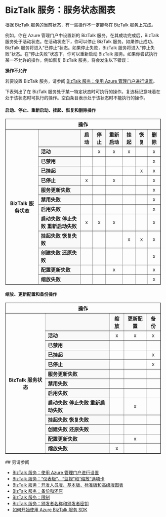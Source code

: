 <properties linkid="manage-services-biztalk-state-chart" urlDisplayName="BizTalk Services: Service state chart" pageTitle="BizTalk Services: Service state chart | Azure" metaKeywords="" description="" metaCanonical="" services="biztalk-services" documentationCenter="" title="BizTalk Services: Service state chart" authors="mandia" solutions="integration" manager="paulettm" editor="cgronlun" />

# BizTalk 服务：服务状态图表

根据 BizTalk 服务的当前状态，有一些操作不一定能够在 BizTalk 服务上完成。

例如，你在 Azure 管理门户中设置新的 BizTalk 服务。在其成功完成后，BizTalk 服务处于活动状态。在活动状态下，你可以停止 BizTalk 服务。如果停止成功，BizTalk 服务将进入“已停止”状态。如果停止失败，BizTalk 服务将进入“停止失败”状态。在“停止失败”状态下，你可以重新启动 BizTalk 服务。如果你尝试执行某一不允许的操作，例如恢复 BizTalk 服务，将会发生以下错误：

**操作不允许**

若要设置 BizTalk 服务，请参阅 [BizTalk 服务：使用 Azure 管理门户进行设置][BizTalk 服务：使用 Azure 管理门户进行设置]。

下表列出了在 BizTalk 服务处于某一特定状态时可执行的操作。复选标记意味着在处于该状态时可执行的操作。空白条目表示处于该状态时不能执行的操作。

#### 启动、停止、重新启动、挂起、恢复和删除操作

<table border="1">
<tr>
<th colspan="15">
操作

</th>
</tr>
<tr>
<th rowspan="18">
BizTalk 服务状态

</th>
</tr>
<tr bgcolor="FAF9F9">
<th>
</th>
<th>
启动

</th>
<th>
停止

</th>
<th>
重新启动

</th>
<th>
挂起

</th>
<th>
恢复

</th>
<th>
删除

</th>
</tr>
<tr>
<td bgcolor="FAF9F9">
<strong>活动</strong>

</td>
<td>
</td>
<td>
<center>
x

</center>
</td>
<td>
<center>
x

</center>
</td>
<td>
<center>
x

</center>
</td>
<td>
</td>
<td>
<center>
x

</center>
</td>
</tr>
<tr>
<td bgcolor="FAF9F9">
<strong>已禁用</strong>

</td>
<td>
</td>
<td>
</td>
<td>
</td>
<td>
</td>
<td>
</td>
<td>
<center>
x

</center>
</td>
</tr>
<tr>
<td bgcolor="FAF9F9">
<strong>已挂起</strong>

</td>
<td>
</td>
<td>
</td>
<td>
</td>
<td>
</td>
<td>
<center>
x

</center>
</td>
<td>
<center>
x

</center>
</td>
</tr>
<tr>
<td bgcolor="FAF9F9">
<strong>已停止</strong>

</td>
<td>
<center>
x

</center>
</td>
<td>
</td>
<td>
<center>
x

</center>
</td>
<td>
</td>
<td>
</td>
<td>
<center>
x

</center>
</td>
</tr>
<tr>
<td bgcolor="FAF9F9">
<strong>服务更新失败</strong>

</td>
<td>
</td>
<td>
</td>
<td>
</td>
<td>
</td>
<td>
</td>
<td>
<center>
x

</center>
</td>
</tr>
<tr>
<td bgcolor="FAF9F9">
<strong>禁用失败</strong>

</td>
<td>
</td>
<td>
</td>
<td>
</td>
<td>
</td>
<td>
</td>
<td>
<center>
x

</center>
</td>
</tr>
<tr>
<td bgcolor="FAF9F9">
<strong>启用失败</strong>

</td>
<td>
</td>
<td>
</td>
<td>
</td>
<td>
</td>
<td>
</td>
<td>
<center>
x

</center>
</td>
</tr>
<tr>
<td bgcolor="FAF9F9">
<strong>启动失败
 停止失败
 重新启动失败</strong>

</td>
<td>
<center>
x

</center>
</td>
<td>
<center>
x

</center>
</td>
<td>
<center>
x

</center>
</td>
<td>
</td>
<td>
</td>
<td>
<center>
x

</center>
</td>
</tr>
<tr>
<td bgcolor="FAF9F9">
<strong>挂起失败
 恢复失败</strong>

</td>
<td>
</td>
<td>
</td>
<td>
</td>
<td>
<center>
x

</center>
</td>
<td>
<center>
x

</center>
</td>
<td>
<center>
x

</center>
</td>
</tr>
<tr>
<td bgcolor="FAF9F9">
<strong>创建失败
 还原失败
</strong>

</td>
<td>
</td>
<td>
</td>
<td>
</td>
<td>
</td>
<td>
</td>
<td>
<center>
x

</center>
</td>
</tr>
<tr>
<td bgcolor="FAF9F9">
<strong>配置更新失败</strong>

</td>
<td>
</td>
<td>
</td>
<td>
<center>
x

</center>
</td>
<td>
</td>
<td>
</td>
<td>
<center>
x

</center>
</td>
</tr>
<tr>
<td bgcolor="FAF9F9">
<strong>缩放失败</strong>

</td>
<td>
</td>
<td>
</td>
<td>
</td>
<td>
</td>
<td>
</td>
<td>
<center>
x

</center>
</td>
</tr>
</table>

#### 缩放、更新配置和备份操作

<table border="1">
<tr>
<th colspan="15">
操作

</th>
</tr>
<tr>
<th rowspan="18">
BizTalk 服务状态

</th>
</tr>
<tr bgcolor="FAF9F9">
<th>
</th>
<th>
缩放

</th>
<th>
更新配置

</th>
<th>
备份

</th>
</tr>
<tr>
<td bgcolor="FAF9F9">
<strong>活动</strong>

</td>
<td>
<center>
x

</center>
</td>
<td>
<center>
x

</center>
</td>
<td>
<center>
x

</center>
</td>
</tr>
<tr>
<td bgcolor="FAF9F9">
<strong>已禁用</strong>

</td>
<td>
</td>
<td>
</td>
<td>
</td>
</tr>
<tr>
<td bgcolor="FAF9F9">
<strong>已挂起</strong>

</td>
<td>
</td>
<td>
</td>
<td>
<center>
x

</center>
</td>
</tr>
<tr>
<td bgcolor="FAF9F9">
<strong>已停止</strong>

</td>
<td>
</td>
<td>
</td>
<td>
<center>
x

</center>
</td>
</tr>
<tr>
<td bgcolor="FAF9F9">
<strong>服务更新失败</strong>

</td>
<td>
</td>
<td>
</td>
<td>
</td>
</tr>
<tr>
<td bgcolor="FAF9F9">
<strong>禁用失败</strong>

</td>
<td>
</td>
<td>
</td>
<td>
</td>
</tr>
<tr>
<td bgcolor="FAF9F9">
<strong>启用失败</strong>

</td>
<td>
</td>
<td>
</td>
<td>
</td>
</tr>
<tr>
<td bgcolor="FAF9F9">
<strong>启动失败
 停止失败
 重新启动失败</strong>

</td>
<td>
</td>
<td>
<center>
x

</center>
</td>
<td>
</td>
</tr>
<tr>
<td bgcolor="FAF9F9">
<strong>挂起失败
 恢复失败</strong>

</td>
<td>
</td>
<td>
</td>
<td>
</td>
</tr>
<tr>
<td bgcolor="FAF9F9">
<strong>创建失败
 还原失败
</strong>

</td>
<td>
</td>
<td>
</td>
<td>
</td>
</tr>
<tr>
<td bgcolor="FAF9F9">
<strong>配置更新失败</strong>

</td>
<td>
</td>
<td>
<center>
x

</center>
</td>
<td>
</td>
</tr>
<tr>
<td bgcolor="FAF9F9">
<strong>缩放失败</strong>

</td>
<td>
<center>
x

</center>
</td>
<td>
</td>
<td>
</td>
</tr>
</table>
## 另请参阅

-   [BizTalk 服务：使用 Azure 管理门户进行设置][BizTalk 服务：使用 Azure 管理门户进行设置]
-   [BizTalk 服务：“仪表板”、“监视”和“缩放”选项卡][BizTalk 服务：“仪表板”、“监视”和“缩放”选项卡]
-   [BizTalk 服务：开发人员版、基本版、标准版和高级版图表][BizTalk 服务：开发人员版、基本版、标准版和高级版图表]
-   [BizTalk 服务：备份和还原][BizTalk 服务：备份和还原]
-   [BizTalk 服务：限制][BizTalk 服务：限制]
-   [BizTalk 服务：颁发者名称和颁发者密钥][BizTalk 服务：颁发者名称和颁发者密钥]
-   [如何开始使用 Azure BizTalk 服务 SDK][如何开始使用 Azure BizTalk 服务 SDK]

  [BizTalk 服务：使用 Azure 管理门户进行设置]: http://go.microsoft.com/fwlink/p/?LinkID=302280
  [BizTalk 服务：“仪表板”、“监视”和“缩放”选项卡]: http://go.microsoft.com/fwlink/p/?LinkID=302281
  [BizTalk 服务：开发人员版、基本版、标准版和高级版图表]: http://go.microsoft.com/fwlink/p/?LinkID=302279
  [BizTalk 服务：备份和还原]: http://go.microsoft.com/fwlink/p/?LinkID=329873
  [BizTalk 服务：限制]: http://go.microsoft.com/fwlink/p/?LinkID=302282
  [BizTalk 服务：颁发者名称和颁发者密钥]: http://go.microsoft.com/fwlink/p/?LinkID=303941
  [如何开始使用 Azure BizTalk 服务 SDK]: http://go.microsoft.com/fwlink/p/?LinkID=302335
